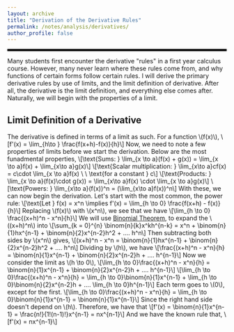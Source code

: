 ```yaml
---
layout: archive
title: "Derivation of the Derivative Rules"
permalink: /notes/analysis/derivatives/
author_profile: false
--- 
```

<hr style="border: 2px solid black;">
Many students first encounter the derivative "rules" in a first year calculus course. However, many never learn where these rules come from, and why functions of certain forms follow certain rules. I will derive the primary derivative rules by use of limits, and the limit definition of derivative. After all, the derivative is the limit definition, and everything else comes after. Naturally, we will begin with the properties of a limit.

## Limit Definition of a Derivative
The derivative is defined in terms of a limit as such. For a function \\(f(x)\\), 
\\[f'(x) = \lim_{h\to } \frac{f(x+h)-f(x)}{h}\\]
Now, we need to note a few properties of limits before we start the derivation. Below are the most funadmental properties,
\\[\text{Sums: } \lim_{x \to a}(f(x) + g(x)) = \lim_{x \to a}f(x) + \lim_{x\to a}g(x)\\]
\\[\text{Scalar multiplication: } \lim_{x\to a}cf(x) = c\cdot \lim_{x \to a}f(x) \ \ \text{for a constant } c\\]
\\[\text{Products: } \lim_{x \to a}(f(x)\cdot g(x)) = \lim_{x\to a}f(x) \cdot \lim_{x \to a}g(x)\\]
\\[\text{Powers: } \lim_{x\to a}(f(x))^n = (\lim_{x\to a}f(x))^n\\]
With these, we can now begin the derivation. Let's start with the most common, the power rule:
\\[\text{Let } f(x) = x^n \implies f'(x) = \lim_{h \to 0} \frac{f(x+h) - f(x)}{h}\\]
Replacing \\(f(x)\\) with \\(x^n\\), we see that we have
\\[\lim_{h \to 0} \frac{(x+h)^n - x^n}{h}\\]
We will use [Binomial Theorem](https://en.wikipedia.org/wiki/Binomial_theorem), to expand the \\((x+h)^n\\) into 
\\[\sum_{k = 0}^{n} \binom{n}{k}x^kh^{n-k} = x^n + \binom{n}{1}hx^{n-1} + \binom{n}{2}x^{n-2}h^2 + .... h^n\\]
Then subtracting both sides by \\(x^n\\) gives,
\\[(x+h)^n - x^n = \binom{n}{1}hx^{n-1} + \binom{n}{2}x^{n-2}h^2 + .... h^n\\]
Dividing by \\(h\\), we have
\\[\frac{(x+h)^n - x^n}{h} = \binom{n}{1}x^{n-1} + \binom{n}{2}x^{n-2}h + .... h^{n-1}\\]
Now we consider the limit as \\(h \to 0\\),
\\[\lim_{h \to 0}\frac{(x+h)^n - x^n}{h} = \binom{n}{1}x^{n-1} + \binom{n}{2}x^{n-2}h + .... h^{n-1}\\]
\\[\lim_{h \to 0}\frac{(x+h)^n - x^n}{h} = \lim_{h \to 0}\binom{n}{1}x^{n-1} + \lim_{h \to 0}\binom{n}{2}x^{n-2}h + .... \lim_{h \to 0}h^{n-1}\\]
Each term goes to \\(0\\), except for the first. 
\\[\lim_{h \to 0}\frac{(x+h)^n - x^n}{h} = \lim_{h \to 0}\binom{n}{1}x^{n-1} = \binom{n}{1}x^{n-1}\\]
Since the right hand side doesn't depend on \\(h\\). Therefore, we have that 
\\[f'(x) = \binom{n}{1}x^{n-1} = \frac{n!}{1!(n-1)!}x^{n-1} = nx^{n-1}\\]
And we have the known rule that,
\\[f'(x) = nx^{n-1}\\]
